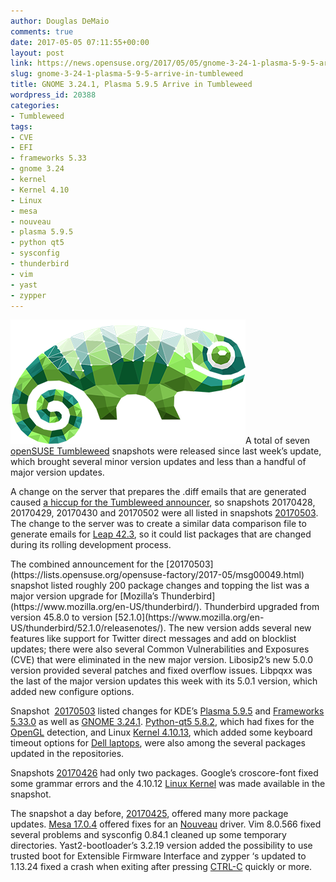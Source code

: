 ```yaml
---
author: Douglas DeMaio
comments: true
date: 2017-05-05 07:11:55+00:00
layout: post
link: https://news.opensuse.org/2017/05/05/gnome-3-24-1-plasma-5-9-5-arrive-in-tumbleweed/
slug: gnome-3-24-1-plasma-5-9-5-arrive-in-tumbleweed
title: GNOME 3.24.1, Plasma 5.9.5 Arrive in Tumbleweed
wordpress_id: 20388
categories:
- Tumbleweed
tags:
- CVE
- EFI
- frameworks 5.33
- gnome 3.24
- kernel
- Kernel 4.10
- Linux
- mesa
- nouveau
- plasma 5.9.5
- python qt5
- sysconfig
- thunderbird
- vim
- yast
- zypper
---
```


![](/wp-content/uploads/2017/03/hackweek-logo-light-23bdd7fcc1d3463dcdfe50670ebb017990e5ff0f47e9dce8b3bbd59bf18f0b13.png)A total of seven [openSUSE Tumbleweed](https://en.opensuse.org/Portal:Tumbleweed) snapshots were released since last week’s update, which brought several minor version updates and less than a handful of major version updates.

A change on the server that prepares the .diff emails that are generated caused [a hiccup for the Tumbleweed announcer](https://lists.opensuse.org/opensuse-factory/2017-05/msg00035.html), so snapshots 20170428, 20170429, 20170430 and 20170502 were all listed in snapshots [20170503](https://lists.opensuse.org/opensuse-factory/2017-05/msg00049.html). The change to the server was to create a similar data comparison file to generate emails for [Leap 42.3](https://en.opensuse.org/Portal:42.3), so it could list packages that are changed during its rolling development process.

<!-- more -->The combined announcement for the [20170503](https://lists.opensuse.org/opensuse-factory/2017-05/msg00049.html) snapshot listed roughly 200 package changes and topping the list was a major version upgrade for [Mozilla’s Thunderbird](https://www.mozilla.org/en-US/thunderbird/). Thunderbird upgraded from version 45.8.0 to version [52.1.0](https://www.mozilla.org/en-US/thunderbird/52.1.0/releasenotes/). The new version adds several new features like support for Twitter direct messages and add on blocklist updates; there were also several Common Vulnerabilities and Exposures (CVE) that were eliminated in the new major version. Libosip2’s new 5.0.0 version provided several patches and fixed overflow issues. Libpqxx was the last of the major version updates this week with its 5.0.1 version, which added new configure options.

Snapshot  [20170503](https://lists.opensuse.org/opensuse-factory/2017-05/msg00049.html) listed changes for KDE’s [Plasma 5.9.5](https://www.kde.org/announcements/plasma-5.9.5.php) and [Frameworks 5.33.0](https://www.kde.org/announcements/kde-frameworks-5.33.0.php) as well as [GNOME 3.24.1](https://www.gnome.org/news/2017/03/gnome-3-24-released/). [Python-qt5 5.8.2](https://pypi.python.org/pypi/PyQt5/5.8.2), which had fixes for the [OpenGL](https://www.opengl.org/) detection, and Linux [Kernel 4.10.13](https://lkml.org/lkml/2017/4/27/154), which added some keyboard timeout options for [Dell laptops](//www.dell.com/), were also among the several packages updated in the repositories.

Snapshots [20170426](https://lists.opensuse.org/opensuse-factory/2017-04/msg00994.html) had only two packages. Google’s croscore-font fixed some grammar errors and the 4.10.12 [Linux Kernel](https://www.kernel.org/) was made available in the snapshot.

The snapshot a day before, [20170425](https://lists.opensuse.org/opensuse-factory/2017-04/msg00981.html), offered many more package updates. [Mesa 17.0.4](https://www.mesa3d.org/relnotes/17.0.4.html) offered fixes for an [Nouveau](https://nouveau.freedesktop.org/) driver. Vim 8.0.566 fixed several problems and sysconfig 0.84.1 cleaned up some temporary directories. Yast2-bootloader’s 3.2.19 version added the possibility to use trusted boot for Extensible Firmware Interface and zypper ‘s updated to 1.13.24 fixed a crash when exiting after pressing [CTRL-C](https://en.wikipedia.org/wiki/Control-C) quickly or more.
